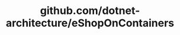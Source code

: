 ---
layout: post
title: github.com/dotnet-architecture/eShopOnContainers
categories: link
tags: [انگلیسی, برنامه‌نویسی]
---
